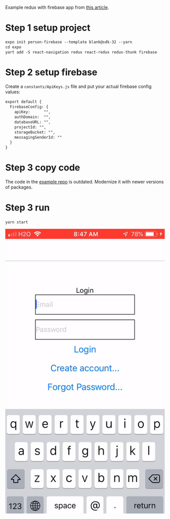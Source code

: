 Example redux with firebase app from [this article](https://itnext.io/simple-firebase-redux-integration-in-react-native-32f848deff3a).

# Step 1 setup project
```
expo init person-firebase --template blank@sdk-32 --yarn
cd expo
yart add -S react-navigation redux react-redux redux-thunk firebase
```

# Step 2 setup firebase
Create a `constants/ApiKeys.js` file and put your actual firebase config values:
```
export default {
  FirebaseConfig: {
    apiKey:      "",
    authDomain:  "",
    databaseURL: "",
    projectId: "",
    storageBucket: "",
    messagingSenderId: ""
  }
}
```

# Step 3 copy code
The code in the [example repo](https://github.com/ProProgramming101/expo-firebase-redux-starter) is outdated. Modernize it with newer versions of packages.

# Step 3 run
`yarn start`

![demo](demo.gif)
